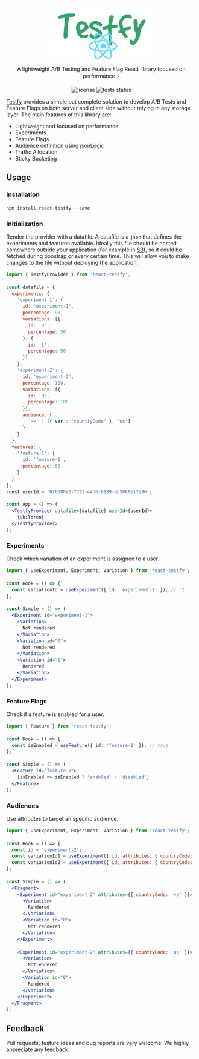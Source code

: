 <p align="center">
  <img alt="logo" src="/assets/react_logo.png" width="280">
</p>

<p align="center">
  A lightweight A/B Testing and Feature Flag React library focused on performance ⚡️
</p>

<p align="center">
  <img alt="license" src="https://img.shields.io/badge/license-MIT-blue.svg">
  <img alt="tests status" src="https://github.com/andresz1/testfy/workflows/main/badge.svg">
</p>

[Testfy](https://github.com/andresz1/testfy) provides a simple but complete solution to develop A/B Tests and Feature Flags on both server and client side without relying in any storage layer. The main features of this library are:
- Lightweight and focused on performance
- Experiments
- Feature Flags
- Audience definition using [jsonLogic](http://jsonlogic.com/)
- Traffic Allocation
- Sticky Bucketing


## Usage

### Installation
```ts
npm install react-testfy --save
```

### Initialization
Render the provider with a datafile. A datafile is a `json` that defines the experiments and features avaliable. Ideally this file should be hosted somewhere outside your application (for example in [S3](https://aws.amazon.com/s3/)), so it could be fetched during boostrap or every certain time. This will allow you to make changes to the file without deploying the application.

```jsx
import { TestfyProvider } from 'react-testfy';

const datafile = {
  experiments: {
    'experiment-1': {
      id: 'experiment-1',
      percentage: 90,
      variations: [{
        id: '0',
        percentage: 50
      }, {
        id: '1',
        percentage: 50
      }]
    },
    'experiment-2': {
      id: 'experiment-2',
      percentage: 100,
      variations: [{
        id: '0',
        percentage: 100
      }],
      audience: {
        '==' : [{ var : 'countryCode' }, 'us']
      }
    }
  },
  features: {
    'feature-1': {
      id: 'feature-1',
      percentage: 50
    }
  }
};
const userId = '676380e0-7793-44d6-9189-eb5868e17a86';

const App = () => (
  <TestfyProvider datafile={datafile} userId={userId}>
    {children}
  </TestfyProvider>
);
```

### Experiments
Check which variation of an experiment is assigned to a user.

```jsx
import { useExperiment, Experiment, Variation } from 'react-testfy';

const Hook = () => {
  const variationId = useExperiment({ id: 'experiment-1' }); // '1'
};

const Simple = () => (
  <Experiment id="experiment-1">
    <Variation>
      Not rendered
    </Variation>
    <Variation id="0">
      Not rendered
    </Variation>
    <Variation id="1">
      Rendered
    </Variation>
  </Experiment>
);
```

### Feature Flags
Check if a feature is enabled for a user.

```jsx
import { Feature } from 'react-testfy';

const Hook = () => {
  const isEnabled = useFeature({ id: 'feature-1' }); // true
};

const Simple = () => (
  <Feature id="feature-1">
    {isEnabled => isEnabled ? 'enabled' : 'disabled'}
  </Feature>
);
```

### Audiences
Use attributes to target an specific audience.

```jsx
import { useExperiment, Experiment, Variation } from 'react-testfy';

const Hook = () => {
  const id = 'experiment-2';
  const variationId1 = useExperiment({ id, attributes: { countryCode: 've' } }); // null
  const variationId2 = useExperiment({ id, attributes: { countryCode: 'us' } }); // '0'
};

const Simple = () => (
  <Fragment>
    <Experiment id="experiment-2" attributes={{ countryCode: 've' }}>
      <Variation>
        Rendered
      </Variation>
      <Variation id="0">
        Not rendered
      </Variation>
    </Experiment>
    
    <Experiment id="experiment-2" attributes={{ countryCode: 'us' }}>
      <Variation>
        Not endered
      </Variation>
      <Variation id="0">
        Rendered
      </Variation>
    </Experiment>
  </Fragment>
);
```

## Feedback

Pull requests, feature ideas and bug reports are very welcome. We highly appreciate any feedback.
